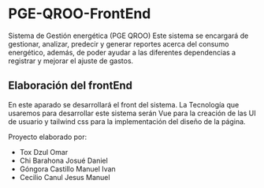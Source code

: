 # PGE-QROO-FrontEnd

Sistema de Gestión energética (PGE QROO)
Este sistema se encargará de gestionar, analizar, predecir
y generar reportes acerca del consumo energético, además, de
poder ayudar a las diferentes dependencias a registrar y
mejorar el ajuste de gastos.

## Elaboración del frontEnd

En este aparado se desarrollará el front del sistema. La
Tecnología que usaremos para desarrollar este sistema
serán Vue para la creación de las UI de usuario y
tailwind css para la implementación del diseño de la
página.

Proyecto elaborado por:

- Tox Dzul Omar
- Chi Barahona Josué Daniel
- Góngora Castillo Manuel Ivan
- Cecilio Canul Jesus Manuel
